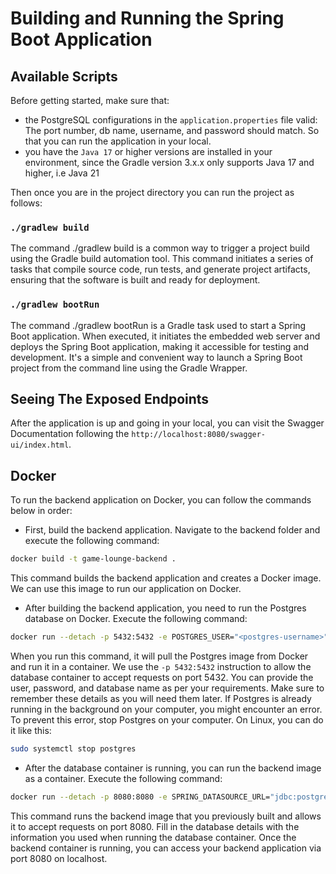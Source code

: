# Building and Running the Spring Boot Application

## Available Scripts

Before getting started, make sure that:
- the PostgreSQL configurations in the `application.properties` file valid: The port number, db name, username, and password should match. So that you can run the application in your local.
- you have the `Java 17` or higher versions are installed in your environment, since the Gradle version 3.x.x only supports Java 17 and higher, i.e Java 21

Then once you are in the project directory you can run the project as follows:

### `./gradlew build`

The command ./gradlew build is a common way to trigger a project build using the Gradle build automation tool. This command initiates a series of tasks that compile source code, run tests, and generate project artifacts, ensuring that the software is built and ready for deployment.

### `./gradlew bootRun`

The command ./gradlew bootRun is a Gradle task used to start a Spring Boot application. When executed, it initiates the embedded web server and deploys the Spring Boot application, making it accessible for testing and development. It's a simple and convenient way to launch a Spring Boot project from the command line using the Gradle Wrapper.

## Seeing The Exposed Endpoints

After the application is up and going in your local, you can visit the Swagger Documentation following the `http://localhost:8080/swagger-ui/index.html`. 


## Docker

To run the backend application on Docker, you can follow the commands below in order:

- First, build the backend application. Navigate to the backend folder and execute the following command:

```bash
docker build -t game-lounge-backend .
```

This command builds the backend application and creates a Docker image. We can use this image to run our application on Docker.

- After building the backend application, you need to run the Postgres database on Docker. Execute the following command:

```bash
docker run --detach -p 5432:5432 -e POSTGRES_USER="<postgres-username>" -e POSTGRES_PASSWORD="<postgres-password>" -e POSTGRES_DB="<postgres-database-name>" postgres
```

When you run this command, it will pull the Postgres image from Docker and run it in a container. We use the `-p 5432:5432` instruction to allow the database container to accept requests on port 5432. You can provide the user, password, and database name as per your requirements. Make sure to remember these details as you will need them later. 
If Postgres is already running in the background on your computer, you might encounter an error. To prevent this error, stop Postgres on your computer. On Linux, you can do it like this:

```bash
sudo systemctl stop postgres
```

- After the database container is running, you can run the backend image as a container. Execute the following command:

```bash
docker run --detach -p 8080:8080 -e SPRING_DATASOURCE_URL="jdbc:postgresql://<your-local-ip>:5432/<postgres-database-name>" -e SPRING_DATASOURCE_USERNAME="<postgres-username>" -e SPRING_DATASOURCE_PASSWORD="<postgres-password>" game-lounge-backend
```

This command runs the backend image that you previously built and allows it to accept requests on port 8080. Fill in the database details with the information you used when running the database container. Once the backend container is running, you can access your backend application via port 8080 on localhost.
